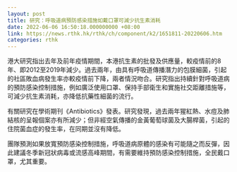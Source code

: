 ```yaml
---
layout: post
title: 研究：呼吸道病預防感染措施如戴口罩可減少抗生素消耗
date: 2022-06-06 16:50:18.000000000 +08:00
link: https://news.rthk.hk/rthk/ch/component/k2/1651811-20220606.htm
categories: rthk
---
```


港大研究指出去年及前年疫情期間，本港抗生素的批發及供應量，較疫情前的8年、即2012至2019年減少。過去兩年，由具有呼吸道傳播潛力的包膜細菌，引起的社區敗血病發生率亦較疫情前下降，兩者情況吻合。研究指出持續針對呼吸道病的預防感染控制措施，例如廣泛使用口罩、保持手部衛生和實施社交距離措施等，可減少抗生素消耗，亦降低抗藥性細菌的流行。

有關研究在學術期刊《Antibiotics》發表。研究發現，過去兩年猩紅熱、水痘及肺結核的呈報個案亦有所減少；但非經空氣傳播的金黃葡萄球菌及大腸桿菌，引起的住院菌血症的發生率，在同期並沒有降低。

團隊預測如果放寬預防感染控制措施，呼吸道病原體的感染有可能隨之而反彈，因此建議冬季新冠狀病毒或流感高峰期間，有需要維持預防感染控制措施，全民戴口罩，尤其重要。
